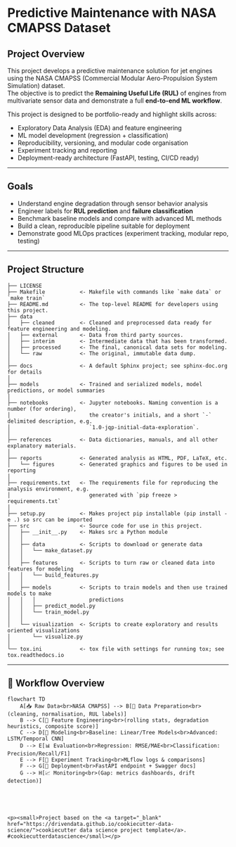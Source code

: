 # Predictive Maintenance with NASA CMAPSS Dataset

## Project Overview
This project develops a predictive maintenance solution for jet engines using the NASA CMAPSS (Commercial Modular Aero-Propulsion System Simulation) dataset.  
The objective is to predict the **Remaining Useful Life (RUL)** of engines from multivariate sensor data and demonstrate a full **end-to-end ML workflow**.

This project is designed to be portfolio-ready and highlight skills across:
- Exploratory Data Analysis (EDA) and feature engineering  
- ML model development (regression + classification)  
- Reproducibility, versioning, and modular code organisation  
- Experiment tracking and reporting  
- Deployment-ready architecture (FastAPI, testing, CI/CD ready)

---

## Goals
- Understand engine degradation through sensor behavior analysis  
- Engineer labels for **RUL prediction** and **failure classification**  
- Benchmark baseline models and compare with advanced ML methods  
- Build a clean, reproducible pipeline suitable for deployment  
- Demonstrate good MLOps practices (experiment tracking, modular repo, testing)

---

Project Structure
------------

    ├── LICENSE
    ├── Makefile           <- Makefile with commands like `make data` or `make train`
    ├── README.md          <- The top-level README for developers using this project.
    ├── data
    │   ├── cleaned        <- Cleaned and preprocessed data ready for feature engineering and modeling.
    │   ├── external       <- Data from third party sources.
    │   ├── interim        <- Intermediate data that has been transformed.
    │   ├── processed      <- The final, canonical data sets for modeling.
    │   └── raw            <- The original, immutable data dump.
    │
    ├── docs               <- A default Sphinx project; see sphinx-doc.org for details
    │
    ├── models             <- Trained and serialized models, model predictions, or model summaries
    │
    ├── notebooks          <- Jupyter notebooks. Naming convention is a number (for ordering),
    │                         the creator's initials, and a short `-` delimited description, e.g.
    │                         `1.0-jqp-initial-data-exploration`.
    │
    ├── references         <- Data dictionaries, manuals, and all other explanatory materials.
    │
    ├── reports            <- Generated analysis as HTML, PDF, LaTeX, etc.
    │   └── figures        <- Generated graphics and figures to be used in reporting
    │
    ├── requirements.txt   <- The requirements file for reproducing the analysis environment, e.g.
    │                         generated with `pip freeze > requirements.txt`
    │
    ├── setup.py           <- Makes project pip installable (pip install -e .) so src can be imported
    ├── src                <- Source code for use in this project.
    │   ├── __init__.py    <- Makes src a Python module
    │   │
    │   ├── data           <- Scripts to download or generate data
    │   │   └── make_dataset.py
    │   │
    │   ├── features       <- Scripts to turn raw or cleaned data into features for modeling
    │   │   └── build_features.py
    │   │
    │   ├── models         <- Scripts to train models and then use trained models to make
    │   │   │                 predictions
    │   │   ├── predict_model.py
    │   │   └── train_model.py
    │   │
    │   └── visualization  <- Scripts to create exploratory and results oriented visualizations
    │       └── visualize.py
    │
    └── tox.ini            <- tox file with settings for running tox; see tox.readthedocs.io


--------
## 🔄 Workflow Overview

```mermaid
flowchart TD
    A[📥 Raw Data<br>NASA CMAPSS] --> B[🧹 Data Preparation<br>(cleaning, normalisation, RUL labels)]
    B --> C[🔧 Feature Engineering<br>(rolling stats, degradation heuristics, composite score)]
    C --> D[🤖 Modeling<br>Baseline: Linear/Tree Models<br>Advanced: LSTM/Temporal CNN]
    D --> E[📊 Evaluation<br>Regression: RMSE/MAE<br>Classification: Precision/Recall/F1]
    E --> F[📝 Experiment Tracking<br>MLflow logs & comparisons]
    F --> G[🚀 Deployment<br>FastAPI endpoint + Swagger docs]
    G --> H[📈 Monitoring<br>(Gap: metrics dashboards, drift detection)]





<p><small>Project based on the <a target="_blank" href="https://drivendata.github.io/cookiecutter-data-science/">cookiecutter data science project template</a>. #cookiecutterdatascience</small></p>
